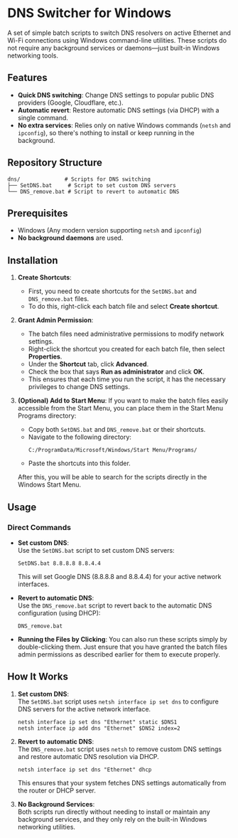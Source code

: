 
# DNS Switcher for Windows

A set of simple batch scripts to switch DNS resolvers on active Ethernet and Wi-Fi connections using Windows command-line utilities. These scripts do not require any background services or daemons—just built-in Windows networking tools.

## Features

- **Quick DNS switching**: Change DNS settings to popular public DNS providers (Google, Cloudflare, etc.).
- **Automatic revert**: Restore automatic DNS settings (via DHCP) with a single command.
- **No extra services**: Relies only on native Windows commands (`netsh` and `ipconfig`), so there's nothing to install or keep running in the background.

## Repository Structure

```text
dns/              # Scripts for DNS switching
├── SetDNS.bat     # Script to set custom DNS servers
└── DNS_remove.bat # Script to revert to automatic DNS
```

## Prerequisites

- Windows (Any modern version supporting `netsh` and `ipconfig`)
- **No background daemons** are used.

## Installation

1. **Create Shortcuts**:
   - First, you need to create shortcuts for the `SetDNS.bat` and `DNS_remove.bat` files. 
   - To do this, right-click each batch file and select **Create shortcut**.
   
2. **Grant Admin Permission**:
   - The batch files need administrative permissions to modify network settings.
   - Right-click the shortcut you created for each batch file, then select **Properties**.
   - Under the **Shortcut** tab, click **Advanced**.
   - Check the box that says **Run as administrator** and click **OK**.
   - This ensures that each time you run the script, it has the necessary privileges to change DNS settings.

3. **(Optional) Add to Start Menu**:
   If you want to make the batch files easily accessible from the Start Menu, you can place them in the Start Menu Programs directory:
   
   - Copy both `SetDNS.bat` and `DNS_remove.bat` or their shortcuts.
   - Navigate to the following directory:
     ```
     C:/ProgramData/Microsoft/Windows/Start Menu/Programs/
     ```
   - Paste the shortcuts into this folder.
   
   After this, you will be able to search for the scripts directly in the Windows Start Menu.

## Usage

### Direct Commands

- **Set custom DNS**:  
  Use the `SetDNS.bat` script to set custom DNS servers:

  ```batch
  SetDNS.bat 8.8.8.8 8.8.4.4
  ```

  This will set Google DNS (8.8.8.8 and 8.8.4.4) for your active network interfaces.

- **Revert to automatic DNS**:  
  Use the `DNS_remove.bat` script to revert back to the automatic DNS configuration (using DHCP):

  ```batch
  DNS_remove.bat
  ```

- **Running the Files by Clicking**:
  You can also run these scripts simply by double-clicking them. Just ensure that you have granted the batch files admin permissions as described earlier for them to execute properly.

## How It Works

1. **Set custom DNS**:  
   The `SetDNS.bat` script uses `netsh interface ip set dns` to configure DNS servers for the active network interface.

   ```batch
   netsh interface ip set dns "Ethernet" static $DNS1
   netsh interface ip add dns "Ethernet" $DNS2 index=2
   ```

2. **Revert to automatic DNS**:  
   The `DNS_remove.bat` script uses `netsh` to remove custom DNS settings and restore automatic DNS resolution via DHCP.

   ```batch
   netsh interface ip set dns "Ethernet" dhcp
   ```

   This ensures that your system fetches DNS settings automatically from the router or DHCP server.

3. **No Background Services**:  
   Both scripts run directly without needing to install or maintain any background services, and they only rely on the built-in Windows networking utilities.
